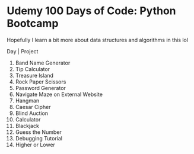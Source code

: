 # Udemy 100 Days of Code: Python Bootcamp

Hopefully I learn a bit more about data structures and algorithms in this lol

Day | Project
1. Band Name Generator
2. Tip Calculator
3. Treasure Island
4. Rock Paper Scissors
5. Password Generator
6. Navigate Maze on External Website
7. Hangman
8. Caesar Cipher
9. Blind Auction
10. Calculator
11. Blackjack
12. Guess the Number
13. Debugging Tutorial
14. Higher or Lower